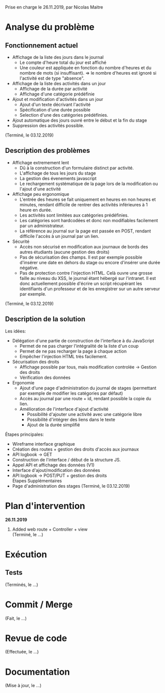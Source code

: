 Prise en charge le 26.11.2019, par Nicolas Maitre

# Analyse du problème

## Fonctionnement actuel
- Affichage de la liste des jours dans le journal
    - Le compte d'heure total du jour est affiché
    - Une couleur est appliquée en fonction du nombre d'heures et du nombre de mots (si insuffisant).
        => le nombre d'heures est ignoré si l'activité est de type "absence".
- Affichage de la liste des activités dans un jour
    - Affichage de la durée par activité
    - Affichage d'une catégorie prédéfinie
- Ajout et modification d'activités dans un jour
    - Ajout d'un texte décrivant l'activité
    - Spécification d'une durée possible
    - Selection d'une des catégories prédéfinies.
- Ajout automatique des jours ouvré entre le début et la fin du stage
- Suppression des activités possible.

(Terminé, le 03.12.2019)

## Description des problèmes
- Affichage extremement lent
    - Dû à la construction d'un formulaire distinct par activité.
    - L'affichage de tous les jours du stage
    - La gestion des évenements javascript
    - Le rechargement systématique de la page lors de la modification ou l'ajout d'une activité
- Affichage peu ergonomique
    - L'entrée des heures se fait uniquement en heures en non heures et minutes, 
      rendant difficile de rentrer des activités inférieures à 1 heure en durée.
    - Les activités sont limitées aux catégories prédéfinies.
    - Les catégories sont hardcodées et donc non modifiables facilement par un administrateur.
    - La référence au journal sur la page est passée en POST, rendant difficile l'accès à un journal par un lien.
- Sécurité
    - Accès non sécurisé en modification aux journaux de bords des autres étudiants (aucune gestion des droits)
    - Pas de sécurisation des champs. Il est par exemple possible d'insérer une date en dehors du stage ou encore d'insérer une durée négative.
    - Pas de protection contre l'injection HTML. Celà ouvre une grosse faille au niveau du XSS, le journal étant hébergé sur l'intranet. Il est donc actuellement possible d'écrire un script récupérant les identifiants d'un professeur et de les enregistrer sur un autre serveur par exemple.

(Terminé, le 03.12.2019)

## Description de la solution
Les idées:
- Délégation d'une partie de construction de l'interface à du JavaScript
    - Permet de ne pas charger l'intégralité de la liste d'un coup
    - Permet de ne pas recharger la page à chaque action
    - Empêcher l'injection HTML très facilement.
- Sécurisation des droits
    - Affichage possible par tous, mais modification controlée -> Gestion des droits
    - Vérification des données
- Ergonomie
    - Ajout d'une page d'administration du journal de stages (permettant par exemple de modifier les catégories par défaut)
    - Accès au journal par une route + id, rendant possible la copie du lien.
    - Amélioration de l'interface d'ajout d'activité
        - Possibilité d'ajouter une activité avec une catégorie libre
        - Possibilité d'intégrer des liens dans le texte
        - Ajout de la durée simplifié

Étapes principales:
- Wireframe interface graphique
- Création des routes + gestion des droits d'accès aux journaux
- API logbook -> GET
- Construction de l'interface / début de la structure JS.
- Appel API et affichage des données (V1)
- Interface d'ajout/modification des données
- API logbook -> POST/PUT + gestion des droits  
Étapes Supplémentaires
- Page d'administration des stages
(Terminé, le 03.12.2019)

# Plan d'intervention
**26.11.2019**
1. Added web route + Controller + view  
(Terminé, le ...)

# Exécution

## Tests

(Terminés, le ...)

# Commit / Merge

(Fait, le ...)

# Revue de code

(Effectuée, le ...)

# Documentation

(Mise à jour, le ...)

